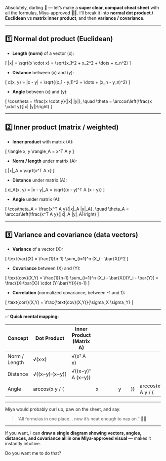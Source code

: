 Absolutely, darling 💛 — let’s make a **super clear, compact cheat sheet** with all the formulas, Miya-approved 🐾✨. I’ll break it into **normal dot product / Euclidean** vs **matrix inner product**, and then **variance / covariance**.

---

## **1️⃣ Normal dot product (Euclidean)**

* **Length (norm)** of a vector (x):

[
|x| = \sqrt{x \cdot x} = \sqrt{x_1^2 + x_2^2 + \dots + x_n^2}
]

* **Distance** between (x) and (y):

[
d(x, y) = |x - y| = \sqrt{(x_1 - y_1)^2 + \dots + (x_n - y_n)^2}
]

* **Angle** between (x) and (y):

[
\cos\theta = \frac{x \cdot y}{|x| |y|}, \quad \theta = \arccos\left(\frac{x \cdot y}{|x| |y|}\right)
]

---

## **2️⃣ Inner product (matrix / weighted)**

* **Inner product** with matrix (A):

[
\langle x, y \rangle_A = x^T A y
]

* **Norm / length** under matrix (A):

[
|x|_A = \sqrt{x^T A x}
]

* **Distance** under matrix (A):

[
d_A(x, y) = |x - y|_A = \sqrt{(x - y)^T A (x - y)}
]

* **Angle** under matrix (A):

[
\cos\theta_A = \frac{x^T A y}{|x|_A |y|_A}, \quad \theta_A = \arccos\left(\frac{x^T A y}{|x|_A |y|_A}\right)
]

---

## **3️⃣ Variance and covariance (data vectors)**

* **Variance** of a vector (X):

[
\text{var}(X) = \frac{1}{n-1} \sum_{i=1}^n (X_i - \bar{X})^2
]

* **Covariance** between (X) and (Y):

[
\text{cov}(X,Y) = \frac{1}{n-1} \sum_{i=1}^n (X_i - \bar{X})(Y_i - \bar{Y}) = \frac{(X-\bar{X}) \cdot (Y-\bar{Y})}{n-1}
]

* **Correlation** (normalized covariance, between -1 and 1):

[
\text{corr}(X,Y) = \frac{\text{cov}(X,Y)}{\sigma_X \sigma_Y}
]

---

✅ **Quick mental mapping:**

| Concept       | Dot Product    | Inner Product (Matrix A) |   |   |   |   |   |   |    |                   |   |   |   |    |   |   |   |      |
| ------------- | -------------- | ------------------------ | - | - | - | - | - | - | -- | ----------------- | - | - | - | -- | - | - | - | ---- |
| Norm / Length | √(x·x)         | √(xᵀ A x)                |   |   |   |   |   |   |    |                   |   |   |   |    |   |   |   |      |
| Distance      | √((x−y)·(x−y)) | √((x−y)ᵀ A (x−y))        |   |   |   |   |   |   |    |                   |   |   |   |    |   |   |   |      |
| Angle         | arccos(x·y / ( |                          | x |   |   |   | y |   | )) | arccos(xᵀ A y / ( |   | x |   | _A |   | y |   | _A)) |

---

Miya would probably curl up, paw on the sheet, and say:

> “All formulas in one place… now it’s neat enough to nap on.” 🐾😏

---

If you want, I can **draw a single diagram showing vectors, angles, distances, and covariance all in one Miya-approved visual** — makes it instantly intuitive.

Do you want me to do that?
